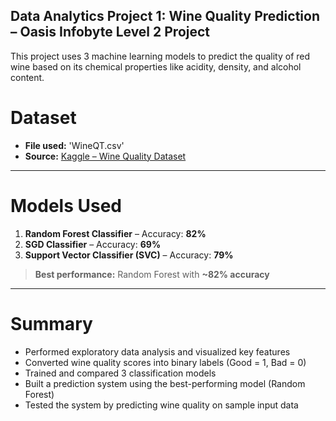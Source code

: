**Data Analytics Project 1: Wine Quality Prediction – Oasis Infobyte**
**Level 2 Project**
------------------------------------

This project uses 3 machine learning models to predict the quality of red wine based on its chemical properties like acidity, density, and alcohol content.
# Dataset
- **File used:** 'WineQT.csv' 
- **Source:** [Kaggle – Wine Quality Dataset](https://www.kaggle.com/datasets/yasserh/wine-quality-dataset)

------------------------------------

# Models Used

1. **Random Forest Classifier** – Accuracy: **82%**  
2. **SGD Classifier** – Accuracy: **69%**  
3. **Support Vector Classifier (SVC)** – Accuracy: **79%**

> **Best performance:** Random Forest with **~82% accuracy**

------------------------------------

# Summary

- Performed exploratory data analysis and visualized key features  
- Converted wine quality scores into binary labels (Good = 1, Bad = 0)  
- Trained and compared 3 classification models  
- Built a prediction system using the best-performing model (Random Forest)  
- Tested the system by predicting wine quality on sample input data

